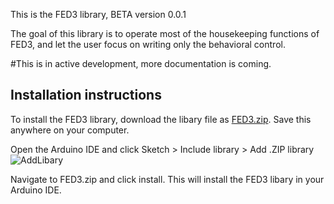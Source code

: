 This is the FED3 library, BETA version 0.0.1

The goal of this library is to operate most of the housekeeping functions of FED3, and let the user focus on writing only the behavioral control.  

#This is in active development, more documentation is coming.

## Installation instructions
To install the FED3 library, download the libary file as [FED3.zip](https://github.com/KravitzLabDevices/FED3/blob/master/FED3_library/FED3.zip). Save this anywhere on your computer.

Open the Arduino IDE and click Sketch > Include library > Add .ZIP library 
![AddLibary](https://raw.githubusercontent.com/KravitzLabDevices/FED3/master/photos/AddZipLibrary.bmp)

Navigate to FED3.zip and click install.  This will install the FED3 libary in your Arduino IDE.



